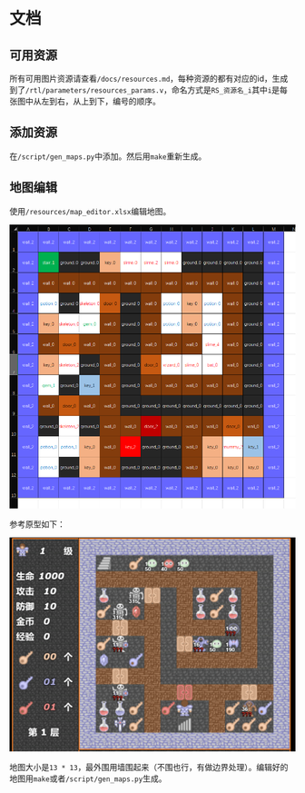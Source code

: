 # 文档

## 可用资源

所有可用图片资源请查看`/docs/resources.md`，每种资源的都有对应的id，生成到了`/rtl/parameters/resources_params.v`，命名方式是`RS_资源名_i`其中`i`是每张图中从左到右，从上到下，编号的顺序。

## 添加资源

在`/script/gen_maps.py`中添加。然后用`make`重新生成。

## 地图编辑

使用`/resources/map_editor.xlsx`编辑地图。

![地图编辑器](./map_editor.png)

参考原型如下：

![魔塔24层](./motajs.png)

地图大小是`13 * 13`，最外围用墙围起来（不围也行，有做边界处理）。编辑好的地图用`make`或者`/script/gen_maps.py`生成。
